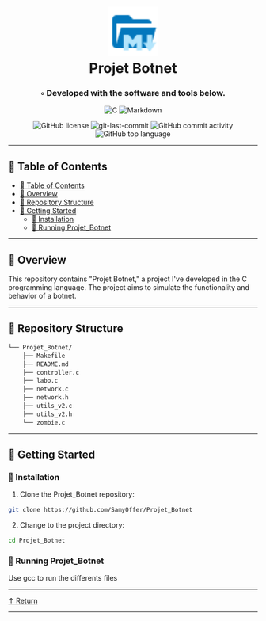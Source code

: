<div align="center">
<h1 align="center">
<img src="https://raw.githubusercontent.com/PKief/vscode-material-icon-theme/ec559a9f6bfd399b82bb44393651661b08aaf7ba/icons/folder-markdown-open.svg" width="100" />
<br>Projet Botnet</h1>
<h3>◦ Developed with the software and tools below.</h3>

<p align="center">
<img src="https://img.shields.io/badge/C-A8B9CC.svg?style&logo=C&logoColor=black" alt="C" />
<img src="https://img.shields.io/badge/Markdown-000000.svg?style&logo=Markdown&logoColor=white" alt="Markdown" />
</p>
<img src="https://img.shields.io/github/license/SamyOffer/Projet_Botnet?style&color=5D6D7E" alt="GitHub license" />
<img src="https://img.shields.io/github/last-commit/SamyOffer/Projet_Botnet?style&color=5D6D7E" alt="git-last-commit" />
<img src="https://img.shields.io/github/commit-activity/m/SamyOffer/Projet_Botnet?style&color=5D6D7E" alt="GitHub commit activity" />
<img src="https://img.shields.io/github/languages/top/SamyOffer/Projet_Botnet?style&color=5D6D7E" alt="GitHub top language" />
</div>

---

## 📖 Table of Contents
- [📖 Table of Contents](#-table-of-contents)
- [📍 Overview](#-overview)
- [📂 Repository Structure](#-repository-structure)
- [🚀 Getting Started](#-getting-started)
    - [🔧 Installation](#-installation)
    - [🤖 Running Projet_Botnet](#-running-Projet_Botnet)

---


## 📍 Overview

This repository contains "Projet Botnet," a project I've developed in the C programming language. The project aims to simulate the functionality and behavior of a botnet.

---

## 📂 Repository Structure

```sh
└── Projet_Botnet/
    ├── Makefile
    ├── README.md
    ├── controller.c
    ├── labo.c
    ├── network.c
    ├── network.h
    ├── utils_v2.c
    ├── utils_v2.h
    └── zombie.c
```

---

## 🚀 Getting Started


### 🔧 Installation

1. Clone the Projet_Botnet repository:
```sh
git clone https://github.com/SamyOffer/Projet_Botnet
```

2. Change to the project directory:
```sh
cd Projet_Botnet
```

### 🤖 Running Projet_Botnet

Use gcc to run the differents files

---

[↑ Return](#Top)

---
